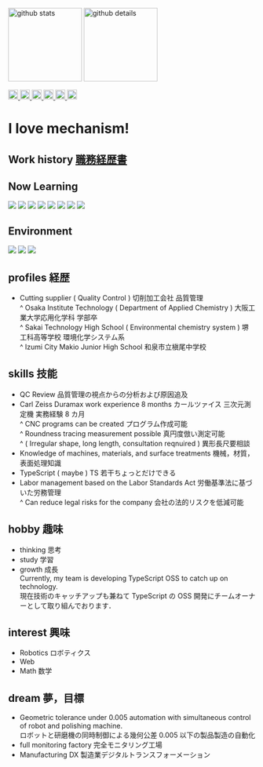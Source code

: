 <p align="left"> 
  <img alt="github stats" height="150px" src="https://github-readme-stats.vercel.app/api?username=YoshitakaNaraoka&count_private=true&theme=onedark&show_icons=true" />
  <img alt="github details" height="150px" src="https://github-profile-summary-cards.vercel.app/api/cards/profile-details?username=YoshitakaNaraoka&count_private=true&theme=onedark&show_icons=true" />
<p align="left">
  <a href="https://github.com/YoshitakaNaraoka/YoshitakaNaraoka/">
    <img height="20" src="https://komarev.com/ghpvc/?username=YoshitakaNaraoka" alt="YoshitakaNaraoka" />
  </a>
  <a href="http://twitter.com/k1y6k">
    <img height="20" src="https://img.shields.io/twitter/follow/k1y6k?label=Twitter&logo=twitter&style=flat" />
  </a>
  <a href="https://github.com/YoshitakaNaraoka">
    <img height="20" src="https://img.shields.io/github/followers/YoshitakaNaraoka?label=follow&logo=github&style=flat" />
  </a>
  <a href="https://www.reddit.com/user/k1y6k">
    <img height="20" src="https://img.shields.io/reddit/user-karma/combined/k1y6k?label=Reddit&logo=reddit&style=flat" />
  </a>
  <a href="http://qiita.com/k1y6k">
    <img height="20" src="https://qiita-badge.apiapi.app/s/k1y6k/posts.svg" />
  </a>
  <//qiita.com/k1y6k">
    <img height="20" src="https://qiita-badge.apiapi.app/s/k1y6k/contributions.svg" />
  </a>
</p>

# I love mechanism!

## Work history [職務経歴書](docs/Work_history.md)

## Now Learning
<img src="https://img.shields.io/badge/Javascript-276DC3.svg?logo=javascript&style=flat"> <img src="https://img.shields.io/badge/-TypeScript-007ACC.svg?logo=typescript&style=flat"> <img src="https://img.shields.io/badge/-Python-F9DC3E.svg?logo=python&style=flat"> <img src="https://img.shields.io/badge/-Docker-EEE.svg?logo=docker&style=flat">
<img src="https://img.shields.io/badge/-Rust-red.svg?logo=rust&amp;style=plastic"> <img src="https://img.shields.io/badge/-Prettier-F7B93E.svg?logo=prettier&amp;style=plastic"> <img src="https://img.shields.io/badge/-Node.js-339933.svg?logo=node.js&amp;style=plastic"> <img src="https://img.shields.io/badge/-Eslint-4B32C3.svg?logo=eslint&amp;style=plastic">

## Environment
<img src="https://img.shields.io/badge/-Windows-0078D6.svg?logo=windows&style=flat"> <img src="https://img.shields.io/badge/-Visual%20Studio%20Code-007ACC.svg?logo=visual-studio-code&style=flat"> <img src="https://img.shields.io/badge/-GitHub-181717.svg?logo=github&style=flat">

## profiles 経歴  
 - Cutting supplier ( Quality Control ) 切削加工会社 品質管理  
 ^ Osaka Institute Technology ( Department of Applied Chemistry ) 大阪工業大学応用化学科 学部卒  
 ^ Sakai Technology High School ( Environmental chemistry system ) 堺工科高等学校 環境化学システム系  
 ^ Izumi City Makio Junior High School 和泉市立槇尾中学校  

## skills 技能
 - QC Review 品質管理の視点からの分析および原因追及  
 - Carl Zeiss Duramax work experience 8 months カールツァイス 三次元測定機 実務経験 8 カ月  
 ^ CNC programs can be created プログラム作成可能  
 ^ Roundness tracing measurement possible 真円度倣い測定可能  
 ^ ( Irregular shape, long length, consultation reqnuired ) 異形長尺要相談  
 - Knowledge of machines, materials, and surface treatments 機械，材質，表面処理知識
 - TypeScript ( maybe ) TS 若干ちょっとだけできる  
 - Labor management based on the Labor Standards Act 労働基準法に基づいた労務管理  
 ^ Can reduce legal risks for the company 会社の法的リスクを低減可能  

## hobby 趣味
 - thinking 思考  
 - study 学習  
 - growth 成長  
Currently, my team is developing TypeScript OSS to catch up on technology.  
現在技術のキャッチアップも兼ねて TypeScript の OSS 開発にチームオーナーとして取り組んでおります．  

## interest 興味  
 - Robotics ロボティクス  
 - Web
 - Math 数学  

## dream 夢，目標
 - Geometric tolerance under 0.005 automation with simultaneous control of robot and polishing machine.  
   ロボットと研磨機の同時制御による幾何公差 0.005 以下の製品製造の自動化
 - full monitoring factory 完全モニタリング工場
 - Manufacturing DX 製造業デジタルトランスフォーメーション  
